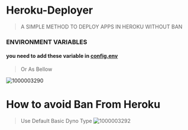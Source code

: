 # Heroku-Deployer
> A SIMPLE METHOD TO DEPLOY APPS IN HEROKU WITHOUT BAN

### ENVIRONMENT VARIABLES
#### you need to add these variable in [config.env](https://github.com/Masterolic/Heroku-Deployer/blob/main/config.env)

>Or As Bellow
>
>
![1000003290](https://github.com/Masterolic/Heroku-Deployer/assets/93469093/631b4d74-3a69-4fa0-ab48-5db4fc3c81c6)


# How to avoid Ban From Heroku 


> Use Default Basic Dyno Type
> ![1000003292](https://github.com/Masterolic/Heroku-Deployer/assets/93469093/5770b8dc-d98b-45c9-9907-93abc05c705e)
